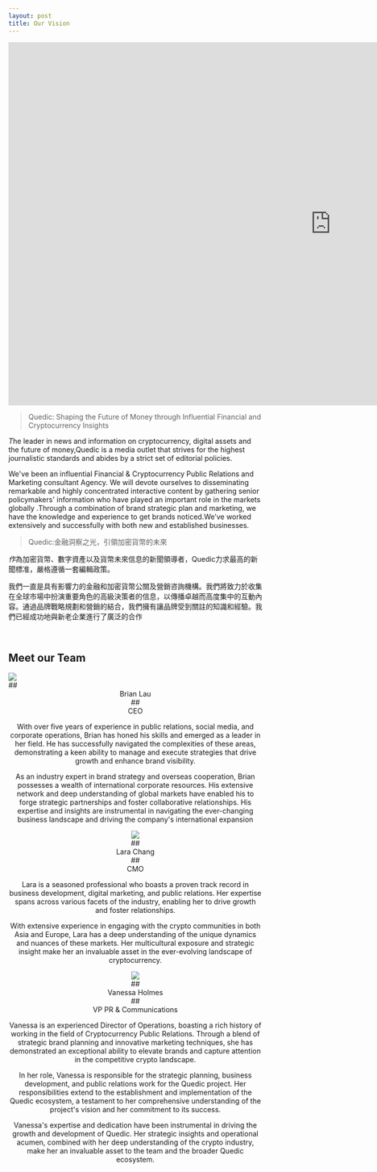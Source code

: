 ```yaml
---
layout: post
title: Our Vision
---
```


<iframe width="1280" height="720" src="https://www.youtube.com/embed/WMOcux6Gp24" title="Fintech: Web3 &amp; Beyond with Arjun Sethi, Vanessa Grellet, Scott Sobel &amp; Meltem Demirors | #𝗦𝗔𝗟𝗧𝗡𝗬" frameborder="0" allow="accelerometer; autoplay; clipboard-write; encrypted-media; gyroscope; picture-in-picture; web-share" allowfullscreen></iframe>


> Quedic: Shaping the Future of Money through Influential Financial and Cryptocurrency Insights

<em>T</em>he leader in news and information on cryptocurrency, digital assets and the future of money,Quedic is a media outlet that strives for the highest journalistic standards and abides by a strict set of editorial policies.

We've been an influential Financial & Cryptocurrency Public Relations and Marketing consultant Agency. We will devote ourselves to disseminating remarkable and highly concentrated interactive content by gathering senior policymakers' information who have played an important role in the markets globally .Through a combination of brand strategic plan and marketing, we have the knowledge and experience to get brands noticed.We’ve worked extensively and successfully with both new and established businesses.



> Quedic:金融洞察之光，引領加密貨幣的未來

<em>作</em>為加密貨幣、數字資產以及貨幣未來信息的新聞領導者，Quedic力求最高的新聞標准，嚴格遵循一套編輯政策。

我們一直是具有影響力的金融和加密貨幣公關及營銷咨詢機構。我們將致力於收集在全球市場中扮演重要角色的高級決策者的信息，以傳播卓越而高度集中的互動內容。通過品牌戰略規劃和營銷的結合，我們擁有讓品牌受到關註的知識和經驗。我們已經成功地與新老企業進行了廣泛的合作  


<br>


## Meet our Team

<div class="gallery-box">
  <img src="https://qiniu.keyujin.cn/WechatIMG784.jpeg">
</div>
##  <center> Brian Lau <center>
## <center>CEO <center>

With over five years of experience in public relations, social media, and corporate operations, Brian has honed his skills and emerged as a leader in her field. He has successfully navigated the complexities of these areas, demonstrating a keen ability to manage and execute strategies that drive growth and enhance brand visibility.

As an industry expert in brand strategy and overseas cooperation, Brian possesses a wealth of international corporate resources. His extensive network and deep understanding of global markets have enabled his to forge strategic partnerships and foster collaborative relationships. His expertise and insights are instrumental in navigating the ever-changing business landscape and driving the company's international expansion


<div class="gallery-box">
  <img src="https://qiniu.keyujin.cn/larachang.png">
</div>
##  <center> Lara Chang <center>
## <center>CMO <center>

Lara is a seasoned professional who boasts a proven track record in business development, digital marketing, and public relations. Her expertise spans across various facets of the industry, enabling her to drive growth and foster relationships.

With extensive experience in engaging with the crypto communities in both Asia and Europe, Lara has a deep understanding of the unique dynamics and nuances of these markets. Her multicultural exposure and strategic insight make her an invaluable asset in the ever-evolving landscape of cryptocurrency.

<div class="gallery-box">
  <img src="https://qiniu.keyujin.cn/Vanessa%20Holmes.jpg">
</div>
##  <center> Vanessa Holmes <center>
## <center> VP PR & Communications <center>

Vanessa is an experienced Director of Operations, boasting a rich history of working in the field of Cryptocurrency Public Relations. Through a blend of strategic brand planning and innovative marketing techniques, she has demonstrated an exceptional ability to elevate brands and capture attention in the competitive crypto landscape.

In her role, Vanessa is responsible for the strategic planning, business development, and public relations work for the Quedic project. Her responsibilities extend to the establishment and implementation of the Quedic ecosystem, a testament to her comprehensive understanding of the project's vision and her commitment to its success.

Vanessa's expertise and dedication have been instrumental in driving the growth and development of Quedic. Her strategic insights and operational acumen, combined with her deep understanding of the crypto industry, make her an invaluable asset to the team and the broader Quedic ecosystem.
